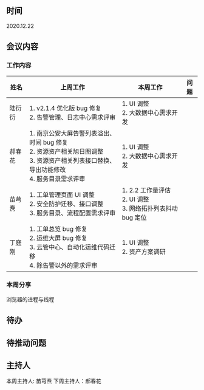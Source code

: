 ## 时间

2020.12.22

## 会议内容

### 工作内容

| 姓名   | 上周工作                                                                                                                                          | 本周工作                                                            | 问题 |
| ------ | ------------------------------------------------------------------------------------------------------------------------------------------------- | ------------------------------------------------------------------- | ---- |
| 陆衍衍 | 1. v2.1.4 优化版 bug 修复 <br> 2. 告警管理、日志中心需求评审                                                                                      | 1. UI 调整 <br> 2. 大数据中心需求开发                               |      |
| 郝春花 | 1. 南京公安大屏告警列表溢出、时间 bug 修复 <br> 2. 资源资产相关旭日图调整 <br> 3. 资源资产相关列表接口替换、导出功能修改 <br> 4. 服务目录需求评审 | 1. UI 调整 <br> 2. 大数据中心需求开发                               |
| 苗芎焘 | 1. 工单管理页面 UI 调整 <br> 2. 安全防护迁移、接口调整 <br> 3. 服务目录、流程配置需求评审                                                         | 1. 2.2 工作量评估 <br> 2. UI 调整 <br> 3. 网络拓扑列表抖动 bug 定位 |
| 丁庭刚 | 1. 工单总览 bug 修复 <br> 2. 运维大屏 bug 修复 <br> 3. 云管中心、自动化运维代码迁移 <br> 4. 除告警以外的需求评审                                  | 1. UI 调整 <br> 2. 资产方案调研                                     |      |

### 本周分享

浏览器的进程与线程

## 待办

## 待推动问题

## 主持人

本周主持人: 苗芎焘
下周主持人：郝春花
